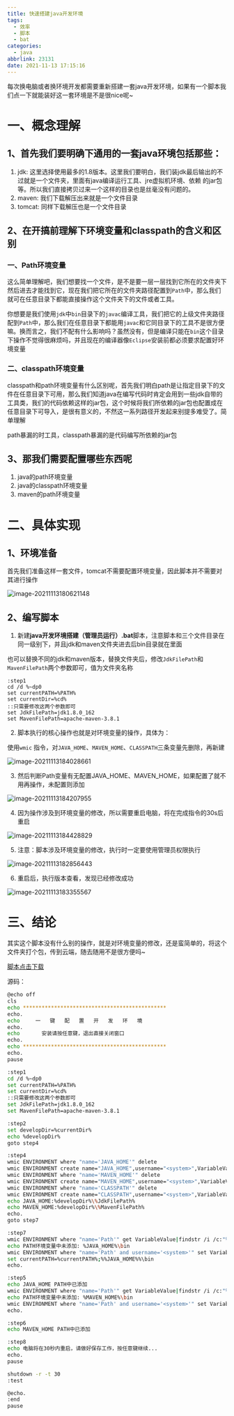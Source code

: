 ```yaml
---
title: 快速搭建java开发环境
tags:
  - 效率
  - 脚本
  - bat
categories:
  - java
abbrlink: 23131
date: 2021-11-13 17:15:16
---
```


每次换电脑或者换环境开发都需要重新搭建一套java开发环境，如果有一个脚本我们点一下就能装好这一套环境是不是很nice呢~

<!--more-->

# 一、概念理解

## 1、首先我们要明确下通用的一套java环境包括那些：

1. jdk: 这里选择使用最多的1.8版本。这里我们要明白，我们装jdk最后输出的不过就是一个文件夹，里面有java编译运行工具、jre虚拟机环境、依赖 的jar包等。所以我们直接拷贝过来一个这样的目录也是丝毫没有问题的。
2. maven: 我们下载解压出来就是一个文件目录
3. tomcat: 同样下载解压也是一个文件目录

## 2、在开搞前理解下环境变量和classpath的含义和区别

### 一、Path环境变量

这么简单理解吧，我们想要找一个文件，是不是要一层一层找到它所在的文件夹下然后进去才能找到它，现在我们把它所在的文件夹路径配置到`Path`中，那么我们就可在任意目录下都能直接操作这个文件夹下的文件或者工具。

你想要是我们使用`jdk`中`bin`目录下的`javac`编译工具，我们把它的上级文件夹路径配到`Path`中，那么我们在任意目录下都能用`javac`和它同目录下的工具不是很方便嘛。换而言之，我们不配有什么影响吗？虽然没有，但是编译只能在`bin`这个目录下操作不觉得很麻烦吗，并且现在的编译器像`Eclipse`安装前都必须要求配置好环境变量

### 二、classpath环境变量

classpath和path环境变量有什么区别呢，首先我们明白path是让指定目录下的文件在任意目录下可用，那么我们知道java在编写代码时肯定会用到一些jdk自带的工具类，我们的代码依赖这样的jar包，这个时候将我们所依赖的jar包也配置成在任意目录下可导入，是很有意义的，不然这一系列路径开发起来别提多难受了。简单理解

path暴漏的时工具，classpath暴漏的是代码编写所依赖的jar包

## 3、那我们需要配置哪些东西呢

1. java的path环境变量
2. java的classpath环境变量
3. maven的path环境变量

# 二、具体实现

## 1、环境准备

首先我们准备这样一套文件，tomcat不需要配置环境变量，因此脚本并不需要对其进行操作

![image-20211113180621148](快速搭建java开发环境/image-20211113180621148.png)

## 2、编写脚本

1. 新建**java开发环境搭建（管理员运行）.bat**脚本，注意脚本和三个文件目录在同一级别下，并且jdk和maven文件夹进去后bin目录就在里面

也可以替换不同的jdk和maven版本，替换文件夹后，修改`JdkFilePath`和`MavenFilePath`两个参数即可，值为文件夹名称

```
:step1
cd /d %~dp0
set currentPATH=%PATH%
set currentDir=%cd%
::只需要修改这两个参数即可
set JdkFilePath=jdk1.8.0_162
set MavenFilePath=apache-maven-3.8.1
```

2. 脚本执行的核心操作也就是对环境变量的操作，具体为：

使用`wmic` 指令，对`JAVA_HOME`、`MAVEN_HOME`、`CLASSPATH`三条变量先删除，再新建

![image-20211113184028661](快速搭建java开发环境/image-20211113184028661.png)

3. 然后判断Path变量有无配置JAVA_HOME、MAVEN_HOME，如果配置了就不用再操作，未配置则添加

![image-20211113184207955](快速搭建java开发环境/image-20211113184207955.png)

4. 因为操作涉及到环境变量的修改，所以需要重启电脑，将在完成指令的30s后重启

![image-20211113184428829](快速搭建java开发环境/image-20211113184428829.png)



5. 注意：脚本涉及环境变量的修改，执行时一定要使用管理员权限执行

![image-20211113182856443](快速搭建java开发环境/image-20211113182856443.png)



6. 重启后，执行版本查看，发现已经修改成功

![image-20211113183355567](快速搭建java开发环境/image-20211113183355567.png)

# 三、结论

其实这个脚本没有什么别的操作，就是对环境变量的修改，还是蛮简单的，将这个文件夹打个包，传到云端，随去随用不是很方便吗~

[脚本点击下载](java开发环境搭建（管理员运行）.bat)

源码：

```bash
@echo off
cls
echo **********************************************
echo.
echo     一   键   配   置   开   发   环   境
echo.
echo       安装请按任意键，退出直接关闭窗口
echo.
echo **********************************************
echo.
pause

:step1
cd /d %~dp0
set currentPATH=%PATH%
set currentDir=%cd%
::只需要修改这两个参数即可
set JdkFilePath=jdk1.8.0_162
set MavenFilePath=apache-maven-3.8.1

:step2
set developDir=%currentDir%
echo %developDir%
goto step4

:step4
wmic ENVIRONMENT where "name='JAVA_HOME'" delete
wmic ENVIRONMENT create name="JAVA_HOME",username="<system>",VariableValue="%developDir%\%JdkFilePath%"
wmic ENVIRONMENT where "name='MAVEN_HOME'" delete
wmic ENVIRONMENT create name="MAVEN_HOME",username="<system>",VariableValue="%developDir%\%MavenFilePath%"
wmic ENVIRONMENT where "name='CLASSPATH'" delete
wmic ENVIRONMENT create name="CLASSPATH",username="<system>",VariableValue=".;%%JAVA_HOME%%\lib\toos.jar;%%JAVA_HOME%%\lib\dt.jar"
echo JAVA_HOME:%developDir%\%JdkFilePath%
echo MAVEN_HOME:%developDir%\%MavenFilePath%
echo.
goto step7

:step7
wmic ENVIRONMENT where "name='Path'" get VariableValue|findstr /i /c:"%%JAVA_HOME%%\bin">nul&&(goto step5)  
echo PATH环境变量中未添加: %JAVA_HOME%\bin 
wmic ENVIRONMENT where "name='Path' and username='<system>'" set VariableValue="%currentPATH%;%%JAVA_HOME%%\bin"
set currentPATH=%currentPATH%;%%JAVA_HOME%%\bin
echo.

:step5
echo JAVA_HOME PATH中已添加
wmic ENVIRONMENT where "name='Path'" get VariableValue|findstr /i /c:"%%MAVEN_HOME%%\bin">nul&&(goto step6)  
echo PATH环境变量中未添加: %MAVEN_HOME%\bin 
wmic ENVIRONMENT where "name='Path' and username='<system>'" set VariableValue="%currentPATH%;%%MAVEN_HOME%%\bin"
echo.

:step6
echo MAVEN_HOME PATH中已添加

:step8
echo 电脑将在30秒内重启，请做好保存工作，按任意键继续...
echo.
pause

shutdown -r -t 30
:test

@echo.
:end
pause
```
